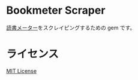 # Bookmeter Scraper

[読書メーター](http://bookmeter.com)をスクレイピングするための gem です。


# ライセンス

[MIT License](http://opensource.org/licenses/MIT)
